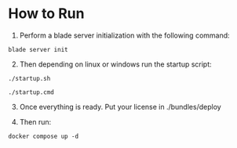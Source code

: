 # How to Run

1. Perform a blade server initialization with the following command:

```blade server init```

2. Then depending on linux or windows run the startup script:

```./startup.sh```

```./startup.cmd```

3. Once everything is ready. Put your license in ./bundles/deploy

4. Then run:

```docker compose up -d```
